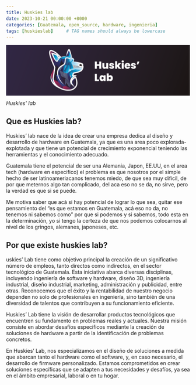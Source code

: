 ```yaml
---
title: Huskies lab
date: 2023-10-21 00:00:00 +8000
categories: [Guatemala, open_source, hardware, ingenieria]
tags: [huskieslab]     # TAG names should always be lowercase
---
```


![img-description](/assets/img/Logo2.png)
_Huskies' lab_

## Que es Huskies lab?
Huskies’ lab nace de la idea de crear una empresa dedica al diseño y desarrollo de hardware en Guatemala, ya que es una area poco explorada-explotada y que tiene un potencial de crecimiento exponencial teniendo las herramientas y el conocimiento adecuado. 

Guatemala tiene el potencial de ser una Alemania, Japon, EE.UU, en el area tech (hardware en especifico) el problema es que nosotros por el simple hecho de ser latinoameriacanos tenemos miedo, de que sea muy dificil, de por que meternos algo tan complicado, del aca eso no se da, no sirve, pero la verdad es que si se puede.

Me motiva saber que acá si hay potencial de lograr lo que sea, quitar ese pensamiento del “es que estamos en Guatemala, acá eso no da, no tenemos ni sabemos como” por que si podemos y si sabemos, todo esta en la determinación, yo si tengo la certeza de que nos podemos colocarnos al nivel de los gringos, alemanes, japoneses, etc.

## Por que existe huskies lab?

uskies’ Lab tiene como objetivo principal la creación de un significativo número de empleos, tanto directos como indirectos, en el sector tecnológico de Guatemala. Esta iniciativa abarca diversas disciplinas, incluyendo ingeniería de software y hardware, diseño 3D, ingeniería industrial, diseño industrial, marketing, administración y publicidad, entre otras. Reconocemos que el éxito y la rentabilidad de nuestro negocio dependen no solo de profesionales en ingeniería, sino también de una diversidad de talentos que contribuyen a su funcionamiento eficiente.

Huskies’ Lab tiene la visión de desarrollar productos tecnológicos que encuentren su fundamento en problemas reales y actuales. Nuestra misión consiste en abordar desafíos específicos mediante la creación de soluciones de hardware a partir de la identificación de problemas concretos.

En Huskies’ Lab, nos especializamos en el diseño de soluciones a medida que abarcan tanto el hardware como el software, y, en caso necesario, el desarrollo de firmware personalizado. Estamos comprometidos en crear soluciones específicas que se adapten a tus necesidades y desafíos, ya sea en el ámbito empresarial, laboral o en tu hogar.
